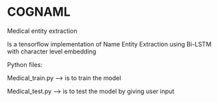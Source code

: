 # COGNAML
Medical entity extraction 

Is a tensorflow implementation of Name Entity Extraction using Bi-LSTM with character level embedding

Python files:

Medical_train.py --> is to train the model

Medical_test.py --> is to test the model by giving user input 

